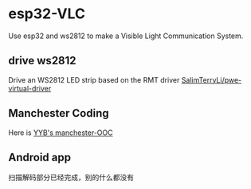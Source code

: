 # esp32-VLC

Use esp32 and ws2812 to make a Visible Light Communication System. 

## drive ws2812

Drive an WS2812 LED strip based on the RMT driver [SalimTerryLi/pwe-virtual-driver](https://github.com/SalimTerryLi/pwe-virtual-driver)

## Manchester Coding

Here is [YYB's manchester-OOC](https://paste.ubuntu.com/p/fJGT6d4YjY/)

## Android app

扫描解码部分已经完成，别的什么都没有
